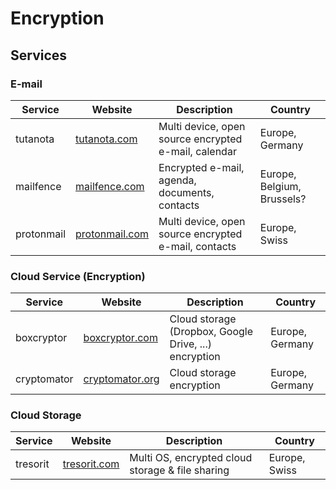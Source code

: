 # Encryption

## Services

### E-mail
| Service    | Website                                  | Description                                           | Country                    |
| ---------- | ---------------------------------------- | ----------------------------------------------------- | -------------------------- |
| tutanota   | [tutanota.com](https://tutanota.com)     | Multi device, open source encrypted e-mail, calendar  | Europe, Germany            |
| mailfence  | [mailfence.com](https://mailfence.com)   | Encrypted e-mail, agenda, documents, contacts         | Europe, Belgium, Brussels? |
| protonmail | [protonmail.com](https://protonmail.com) | Multi device, open source encrypted e-mail, contacts  | Europe, Swiss              |

### Cloud Service (Encryption)
| Service     | Website                                      | Description                                           | Country         |
| ----------- | -------------------------------------------- | ----------------------------------------------------- | --------------- |
| boxcryptor  | [boxcryptor.com](https://www.boxcryptor.com) | Cloud storage (Dropbox, Google Drive, ...) encryption | Europe, Germany |
| cryptomator | [cryptomator.org](https://cryptomator.org)   | Cloud storage encryption                              | Europe, Germany |

### Cloud Storage
| Service   | Website                              | Description                                      | Country       |
| --------- | ------------------------------------ | ------------------------------------------------ | ------------- |
| tresorit  | [tresorit.com](https://tresorit.com) | Multi OS, encrypted cloud storage & file sharing | Europe, Swiss |
